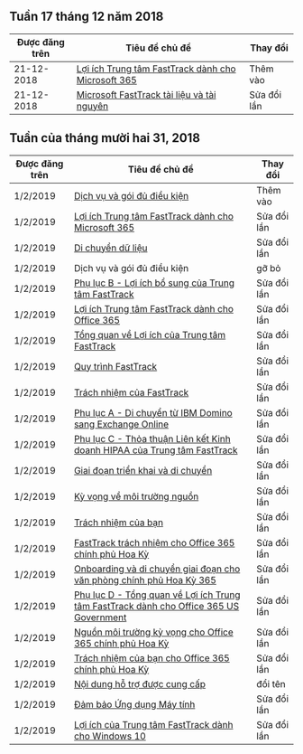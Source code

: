 <!-- This file is generated automatically each week. Changes made to this file will be overwritten.-->




## <a name="week-of-december-17-2018"></a>Tuần 17 tháng 12 năm 2018


| Được đăng trên |Tiêu đề chủ đề | Thay đổi |
|------|------------|--------|
| 21-12-2018 | [Lợi ích Trung tâm FastTrack dành cho Microsoft 365](/FastTrack/m365-fasttrack-benefit-overview) | Thêm vào |
| 21-12-2018 | [Microsoft FastTrack tài liệu và tài nguyên](/FastTrack/index) | Sửa đổi lần |


## <a name="week-of-december-31-2018"></a>Tuần của tháng mười hai 31, 2018


| Được đăng trên |Tiêu đề chủ đề | Thay đổi |
|------|------------|--------|
| 1/2/2019 | [Dịch vụ và gói đủ điều kiện](/FastTrack/m365-eligible-services-and-plans) | Thêm vào |
| 1/2/2019 | [Lợi ích Trung tâm FastTrack dành cho Microsoft 365](/FastTrack/m365-fasttrack-benefit-overview) | Sửa đổi lần |
| 1/2/2019 | [Di chuyển dữ liệu](/FastTrack/o365-data-migration) | Sửa đổi lần |
| 1/2/2019 | Dịch vụ và gói đủ điều kiện | gỡ bỏ |
| 1/2/2019 | [Phụ lục B - Lợi ích bổ sung của Trung tâm FastTrack](/FastTrack/o365-fasttrack-additional-benefits) | Sửa đổi lần |
| 1/2/2019 | [Lợi ích Trung tâm FastTrack dành cho Office 365](/FastTrack/o365-fasttrack-benefit-for-office-365) | Sửa đổi lần |
| 1/2/2019 | [Tổng quan về Lợi ích của Trung tâm FastTrack](/FastTrack/o365-fasttrack-benefit-overview) | Sửa đổi lần |
| 1/2/2019 | [Quy trình FastTrack](/FastTrack/o365-fasttrack-process) | Sửa đổi lần |
| 1/2/2019 | [Trách nhiệm của FastTrack](/FastTrack/o365-fasttrack-responsibilities) | Sửa đổi lần |
| 1/2/2019 | [Phụ lục A - Di chuyển từ IBM Domino sang Exchange Online](/FastTrack/o365-from-ibm-domino-to-exchange-online) | Sửa đổi lần |
| 1/2/2019 | [Phụ lục C - Thỏa thuận Liên kết Kinh doanh HIPAA của Trung tâm FastTrack](/FastTrack/o365-hipaa-business-associate-agreement) | Sửa đổi lần |
| 1/2/2019 | [Giai đoạn triển khai và di chuyển](/FastTrack/o365-onboarding-and-migration) | Sửa đổi lần |
| 1/2/2019 | [Kỳ vọng về môi trường nguồn](/FastTrack/o365-source-environment-expectations) | Sửa đổi lần |
| 1/2/2019 | [Trách nhiệm của bạn](/FastTrack/o365-your-responsibilities) | Sửa đổi lần |
| 1/2/2019 | [FastTrack trách nhiệm cho Office 365 chính phủ Hoa Kỳ](/FastTrack/us-gov-appendix-fasttrack-responsibilities) | Sửa đổi lần |
| 1/2/2019 | [Onboarding và di chuyển giai đoạn cho văn phòng chính phủ Hoa Kỳ 365](/FastTrack/us-gov-appendix-onboarding-and-migration) | Sửa đổi lần |
| 1/2/2019 | [Phụ lục D - Tổng quan về Lợi ích Trung tâm FastTrack dành cho Office 365 US Government](/FastTrack/us-gov-appendix-overview) | Sửa đổi lần |
| 1/2/2019 | [Nguồn môi trường kỳ vọng cho Office 365 chính phủ Hoa Kỳ](/FastTrack/us-gov-appendix-source-environment-expectations) | Sửa đổi lần |
| 1/2/2019 | [Trách nhiệm của bạn cho Office 365 chính phủ Hoa Kỳ](/FastTrack/us-gov-appendix-your-responsibilities) | Sửa đổi lần |
| 1/2/2019 | [Nội dung hỗ trợ được cung cấp](/FastTrack/win-10-daa-assistance-offered) | đổi tên |
| 1/2/2019 | [Đảm bảo Ứng dụng Máy tính ](/FastTrack/win-10-desktop-app-assure) | Sửa đổi lần |
| 1/2/2019 | [Lợi ích của Trung tâm FastTrack dành cho Windows 10](/FastTrack/win-10-fasttrack-benefit-for-windows-10) | Sửa đổi lần |
